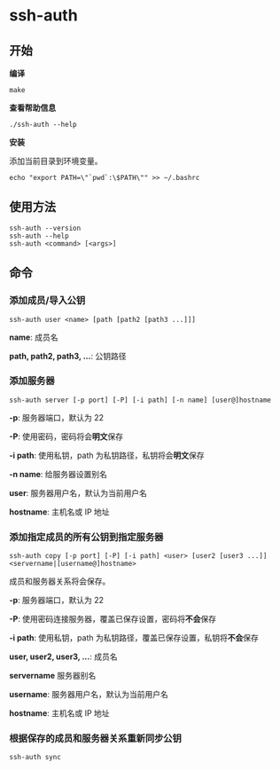 # ssh-auth

## 开始

**编译**

```shell
make
```

**查看帮助信息**

```shell
./ssh-auth --help
```

**安装**

添加当前目录到环境变量。

```shell
echo "export PATH=\"`pwd`:\$PATH\"" >> ~/.bashrc
```

## 使用方法

```shell
ssh-auth --version
ssh-auth --help
ssh-auth <command> [<args>] 
```

## 命令

### 添加成员/导入公钥

```shell
ssh-auth user <name> [path [path2 [path3 ...]]]
```

**name**: 成员名

**path, path2, path3, ...**: 公钥路径

### 添加服务器

```shell
ssh-auth server [-p port] [-P] [-i path] [-n name] [user@]hostname
```

**-p**: 服务器端口，默认为 22

**-P**: 使用密码，密码将会**明文**保存

**-i path**: 使用私钥，path 为私钥路径，私钥将会**明文**保存

**-n name**: 给服务器设置别名

**user**: 服务器用户名，默认为当前用户名

**hostname**: 主机名或 IP 地址

### 添加指定成员的所有公钥到指定服务器

```shell
ssh-auth copy [-p port] [-P] [-i path] <user> [user2 [user3 ...]] <servername|[username@]hostname> 
```

成员和服务器关系将会保存。

**-p**: 服务器端口，默认为 22

**-P**: 使用密码连接服务器，覆盖已保存设置，密码将**不会**保存

**-i path**: 使用私钥，path 为私钥路径，覆盖已保存设置，私钥将**不会**保存

**user, user2, user3, ...**: 成员名

**servername** 服务器别名

**username**: 服务器用户名，默认为当前用户名

**hostname**: 主机名或 IP 地址

### 根据保存的成员和服务器关系重新同步公钥

```shell
ssh-auth sync
```